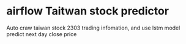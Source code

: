# airflow Taitwan stock predictor

Auto craw taiwan stock 2303 trading infomation, and use lstm model predict next day close price
